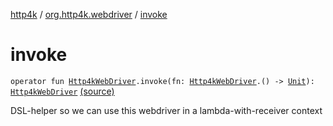 [http4k](../index.md) / [org.http4k.webdriver](index.md) / [invoke](./invoke.md)

# invoke

`operator fun `[`Http4kWebDriver`](-http4k-web-driver/index.md)`.invoke(fn: `[`Http4kWebDriver`](-http4k-web-driver/index.md)`.() -> `[`Unit`](https://kotlinlang.org/api/latest/jvm/stdlib/kotlin/-unit/index.html)`): `[`Http4kWebDriver`](-http4k-web-driver/index.md) [(source)](https://github.com/http4k/http4k/blob/master/http4k-testing-webdriver/src/main/kotlin/org/http4k/webdriver/Http4kWebDriver.kt#L192)

DSL-helper so we can use this webdriver in a lambda-with-receiver context

